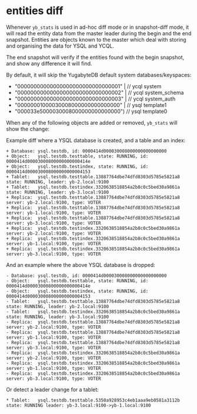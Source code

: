 # entities diff

Whenever `yb_stats` is used in ad-hoc diff mode or in snapshot-diff mode, it will read the entity data from the master leader during the begin and the end snapshot.
Entities are objects known to the master which deal with storing and organising the data for YSQL and YCQL.

The end snapshot will verify if the entities found with the begin snapshot, and show any difference it will find.

By default, it will skip the YugabyteDB default system databases/keyspaces:
- "00000000000000000000000000000001" |   // ycql system
- "00000000000000000000000000000002" |   // ycql system_schema
- "00000000000000000000000000000003" |   // ycql system_auth
- "00000001000030008000000000000000" |   // ysql template1
- "000033e5000030008000000000000000")    // ysql template0

When any of the following objects are added or removed, `yb_stats` will show the change:

Example diff where a YSQL database is created, and a table and an index:
```
+ Database: ysql.testdb, id: 0000414d000030008000000000000000
+ Object:   ysql.testdb.testtable, state: RUNNING, id: 0000414d00003000800000000000414e
+ Object:   ysql.testdb.testindex, state: RUNNING, id: 0000414d000030008000000000004153
+ Tablet:   ysql.testdb.testtable.13887764dbe74dfd8303d5785e5821a8 state: RUNNING, leader: yb-2.local:9100
+ Tablet:   ysql.testdb.testindex.3320638518854a2b8c0c5bed30a9861a state: RUNNING, leader: yb-3.local:9100
+ Replica:  ysql.testdb.testtable.13887764dbe74dfd8303d5785e5821a8 server: yb-2.local:9100, type: VOTER
+ Replica:  ysql.testdb.testtable.13887764dbe74dfd8303d5785e5821a8 server: yb-1.local:9100, type: VOTER
+ Replica:  ysql.testdb.testtable.13887764dbe74dfd8303d5785e5821a8 server: yb-3.local:9100, type: VOTER
+ Replica:  ysql.testdb.testindex.3320638518854a2b8c0c5bed30a9861a server: yb-2.local:9100, type: VOTER
+ Replica:  ysql.testdb.testindex.3320638518854a2b8c0c5bed30a9861a server: yb-1.local:9100, type: VOTER
+ Replica:  ysql.testdb.testindex.3320638518854a2b8c0c5bed30a9861a server: yb-3.local:9100, type: VOTER
```

And an example where the above YSQL database is dropped:
```
- Database: ysql.testdb, id: 0000414d000030008000000000000000
- Object:   ysql.testdb.testtable, state: RUNNING, id: 0000414d00003000800000000000414e
- Object:   ysql.testdb.testindex, state: RUNNING, id: 0000414d000030008000000000004153
- Tablet:   ysql.testdb.testtable.13887764dbe74dfd8303d5785e5821a8 state: RUNNING, leader: yb-2.local:9100
- Tablet:   ysql.testdb.testindex.3320638518854a2b8c0c5bed30a9861a state: RUNNING, leader: yb-3.local:9100
- Replica:  ysql.testdb.testtable.13887764dbe74dfd8303d5785e5821a8 server: yb-2.local:9100, type: VOTER
- Replica:  ysql.testdb.testtable.13887764dbe74dfd8303d5785e5821a8 server: yb-1.local:9100, type: VOTER
- Replica:  ysql.testdb.testtable.13887764dbe74dfd8303d5785e5821a8 server: yb-3.local:9100, type: VOTER
- Replica:  ysql.testdb.testindex.3320638518854a2b8c0c5bed30a9861a server: yb-2.local:9100, type: VOTER
- Replica:  ysql.testdb.testindex.3320638518854a2b8c0c5bed30a9861a server: yb-1.local:9100, type: VOTER
- Replica:  ysql.testdb.testindex.3320638518854a2b8c0c5bed30a9861a server: yb-3.local:9100, type: VOTER
```

Or detect a leader change for a tablet:
```
* Tablet:   ysql.testdb.testtable.5350a928953c4eb1aaa9eb0581a3112b state: RUNNING leader: yb-3.local:9100->yb-1.local:9100
```
